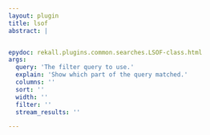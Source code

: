 ```yaml
---
layout: plugin
title: lsof
abstract: |


epydoc: rekall.plugins.common.searches.LSOF-class.html
args:
  query: 'The filter query to use.'
  explain: 'Show which part of the query matched.'
  columns: ''
  sort: ''
  width: ''
  filter: ''
  stream_results: ''

---
```


